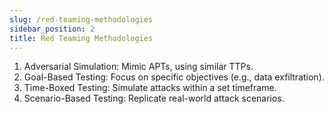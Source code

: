 ```yaml
---
slug: /red-teaming-methodologies
sidebar_position: 2
title: Red Teaming Methodologies
---
```



1. Adversarial Simulation: Mimic APTs, using similar TTPs.
2. Goal-Based Testing: Focus on specific objectives (e.g., data exfiltration).
3. Time-Boxed Testing: Simulate attacks within a set timeframe.
4. Scenario-Based Testing: Replicate real-world attack scenarios.



